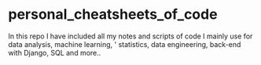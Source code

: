 # personal_cheatsheets_of_code

In this repo I have included all my notes and scripts of code I mainly use for data analysis, machine learning, '
statistics, data engineering, back-end with Django, SQL and more..
